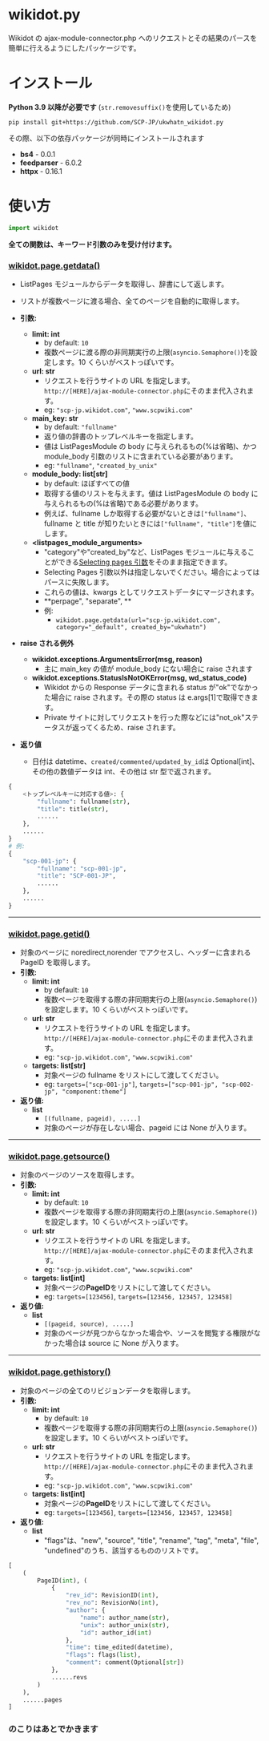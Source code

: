 # wikidot.py

Wikidot の ajax-module-connector.php へのリクエストとその結果のパースを簡単に行えるようにしたパッケージです。

# インストール

**Python 3.9 以降が必要です** (`str.removesuffix()`を使用しているため)

```
pip install git+https://github.com/SCP-JP/ukwhatn_wikidot.py
```

その際、以下の依存パッケージが同時にインストールされます

- **bs4** - 0.0.1
- **feedparser** - 6.0.2
- **httpx** - 0.16.1

# 使い方

```python
import wikidot
```

**全ての関数は、キーワード引数のみを受け付けます。**

### [**wikidot.page.getdata()**](wikidot.page)

- ListPages モジュールからデータを取得し、辞書にして返します。
- リストが複数ページに渡る場合、全てのページを自動的に取得します。
- **引数:**

  - **limit: int**
    - by default: `10`
    - 複数ページに渡る際の非同期実行の上限(`asyncio.Semaphore()`)を設定します。10 くらいがベストっぽいです。
  - **url: str**
    - リクエストを行うサイトの URL を指定します。`http://[HERE]/ajax-module-connector.php`にそのまま代入されます。
    - eg: `"scp-jp.wikidot.com"`, `"www.scpwiki.com"`
  - **main_key: str**
    - by default: `"fullname"`
    - 返り値の辞書のトップレベルキーを指定します。
    - 値は ListPagesModule の body に与えられるもの(%は省略)、かつ module_body 引数のリストに含まれている必要があります。
    - eg: `"fullname"`, `"created_by_unix"`
  - **module_body: list[str]**
    - by default: ほぼすべての値
    - 取得する値のリストを与えます。値は ListPagesModule の body に与えられるもの(%は省略)である必要があります。
    - 例えば、fullname しか取得する必要がないときは`["fullname"]`、fullname と title が知りたいときには`["fullname", "title"]`を値にします。
  - **<listpages_module_arguments>**
    - "category"や"created_by"など、ListPages モジュールに与えることができる[Selecting pages 引数](https://www.wikidot.com/doc-modules:listpages-module#toc2)をそのまま指定できます。
    - Selecting Pages 引数以外は指定しないでください。場合によってはパースに失敗します。
    - これらの値は、kwargs としてリクエストデータにマージされます。
    - **perpage", "separate", **
    - 例:
      - `wikidot.page.getdata(url="scp-jp.wikidot.com", category="_default", created_by="ukwhatn")`

- **raise される例外**

  - **wikidot.exceptions.ArgumentsError(msg, reason)**
    - 主に main_key の値が module_body にない場合に raise されます
  - **wikidot.exceptions.StatusIsNotOKError(msg, wd_status_code)**
    - Wikidot からの Response データに含まれる status が"ok"でなかった場合に raise されます。その際の status は e.args[1]で取得できます。
    - Private サイトに対してリクエストを行った際などには"not_ok"ステータスが返ってくるため、raise されます。

- **返り値**
  - 日付は datetime、`created/commented/updated_by_id`は Optional[int]、その他の数値データは int、その他は str 型で返されます。

```python
{
    <トップレベルキーに対応する値>: {
        "fullname": fullname(str),
        "title": title(str),
        ......
    },
    ......
}
# 例:
{
    "scp-001-jp": {
        "fullname": "scp-001-jp",
        "title": "SCP-001-JP",
        ......
    },
    ......
}
```

---

### [**wikidot.page.getid()**](wikidot.page)

- 対象のページに noredirect,norender でアクセスし、ヘッダーに含まれる PageID を取得します。
- **引数:**
  - **limit: int**
    - by default: `10`
    - 複数ページを取得する際の非同期実行の上限(`asyncio.Semaphore()`)を設定します。10 くらいがベストっぽいです。
  - **url: str**
    - リクエストを行うサイトの URL を指定します。`http://[HERE]/ajax-module-connector.php`にそのまま代入されます。
    - eg: `"scp-jp.wikidot.com"`, `"www.scpwiki.com"`
  - **targets: list[str]**
    - 対象ページの fullname をリストにして渡してください。
    - eg: `targets=["scp-001-jp"]`, `targets=["scp-001-jp", "scp-002-jp", "component:theme"]`
- **返り値:**
  - **list**
    - `[(fullname, pageid), .....]`
    - 対象のページが存在しない場合、pageid には None が入ります。

---

### [**wikidot.page.getsource()**](wikidot.page)

- 対象のページのソースを取得します。
- **引数:**
  - **limit: int**
    - by default: `10`
    - 複数ページを取得する際の非同期実行の上限(`asyncio.Semaphore()`)を設定します。10 くらいがベストっぽいです。
  - **url: str**
    - リクエストを行うサイトの URL を指定します。`http://[HERE]/ajax-module-connector.php`にそのまま代入されます。
    - eg: `"scp-jp.wikidot.com"`, `"www.scpwiki.com"`
  - **targets: list[int]**
    - 対象ページの**PageID**をリストにして渡してください。
    - eg: `targets=[123456]`, `targets=[123456, 123457, 123458]`
- **返り値:**
  - **list**
    - `[(pageid, source), .....]`
    - 対象のページが見つからなかった場合や、ソースを閲覧する権限がなかった場合は source に None が入ります。

---

### [**wikidot.page.gethistory()**](wikidot.page)

- 対象のページの全てのリビジョンデータを取得します。
- **引数:**
  - **limit: int**
    - by default: `10`
    - 複数ページを取得する際の非同期実行の上限(`asyncio.Semaphore()`)を設定します。10 くらいがベストっぽいです。
  - **url: str**
    - リクエストを行うサイトの URL を指定します。`http://[HERE]/ajax-module-connector.php`にそのまま代入されます。
    - eg: `"scp-jp.wikidot.com"`, `"www.scpwiki.com"`
  - **targets: list[int]**
    - 対象ページの**PageID**をリストにして渡してください。
    - eg: `targets=[123456]`, `targets=[123456, 123457, 123458]`
- **返り値:**
  - **list**
    - "flags"は、"new", "source", "title", "rename", "tag", "meta", "file", "undefined"のうち、該当するもののリストです。

```python
[
    (
        PageID(int), (
            {
                "rev_id": RevisionID(int),
                "rev_no": RevisionNo(int),
                "author": {
                    "name": author_name(str),
                    "unix": author_unix(str),
                    "id": author_id(int)
                },
                "time": time_edited(datetime),
                "flags": flags(list),
                "comment": comment(Optional[str])
            },
            ......revs
        )
    ),
    ......pages
]
```

### のこりはあとでかきます